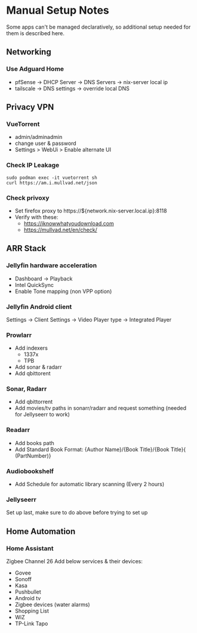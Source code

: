 # Manual Setup Notes

Some apps can't be managed declaratively, so additional setup needed for them is described here.

## Networking

### Use Adguard Home

- pfSense -> DHCP Server -> DNS Servers -> nix-server local ip
- tailscale -> DNS settings -> override local DNS

## Privacy VPN

### VueTorrent

- admin/adminadmin
- change user & password
- Settings > WebUi > Enable alternate UI

### Check IP Leakage

```console
sudo podman exec -it vuetorrent sh
curl https://am.i.mullvad.net/json
```

### Check privoxy

- Set firefox proxy to https://${network.nix-server.local.ip}:8118
- Verify with these:
  - https://iknowwhatyoudownload.com
  - https://mullvad.net/en/check/

## ARR Stack

### Jellyfin hardware acceleration

- Dashboard -> Playback
- Intel QuickSync
- Enable Tone mapping (non VPP option)

### Jellyfin Android client

Settings -> Client Settings -> Video Player type -> Integrated Player

### Prowlarr

- Add indexers
  - 1337x
  - TPB
- Add sonar & radarr
- Add qbittorent

### Sonar, Radarr

- Add qbittorrent
- Add movies/tv paths in sonarr/radarr and request something (needed for Jellyseerr to work)

### Readarr
- Add books path
- Add Standard Book Format: {Author Name}/{Book Title}/{Book Title}{ (PartNumber)}

### Audiobookshelf
- Add Schedule for automatic library scanning (Every 2 hours)

### Jellyseerr

Set up last, make sure to do above before trying to set up

## Home Automation

### Home Assistant

Zigbee Channel 26
Add below services & their devices:

- Govee
- Sonoff
- Kasa
- Pushbullet
- Android tv
- Zigbee devices (water alarms)
- Shopping List
- WiZ
- TP-Link Tapo
